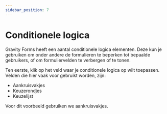 ```yaml
---
sidebar_position: 7
---
```


# Conditionele logica

Gravity Forms heeft een aantal conditionele logica elementen. Deze kun je gebruiken om onder andere de formulieren te beperken tot bepaalde gebruikers, of om formuliervelden te verbergen of te tonen.

Ten eerste, klik op het veld waar je conditionele logica op wilt toepassen. Velden die hier vaak voor gebruikt worden, zijn:
- Aankruisvakjes
- Keuzerondjes
- Keuzelijst

Voor dit voorbeeld gebruiken we aankruisvakjes.